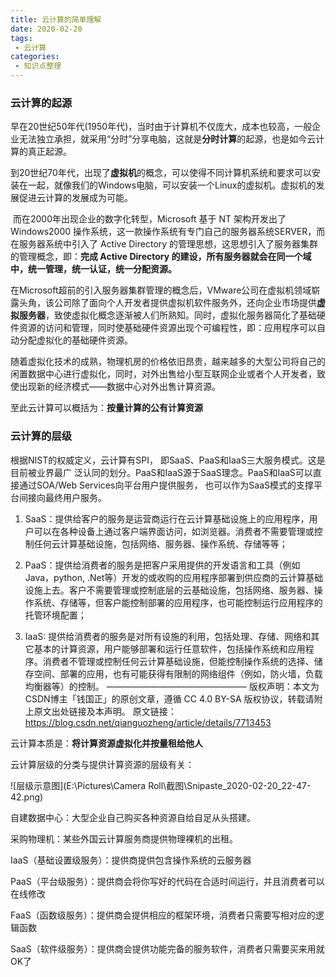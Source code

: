 ```yaml
---
title: 云计算的简单理解
date: 2020-02-20
tags:
 - 云计算
categories: 
 - 知识点整理
---
```


### 云计算的起源

​        早在20世纪50年代(1950年代)，当时由于计算机不仅庞大，成本也较高，一般企业无法独立承担，就采用“分时”分享电脑，这就是**分时计算**的起源，也是如今云计算的真正起源。

​       到20世纪70年代，出现了**虚拟机**的概念，可以使得不同计算机系统和要求可以安装在一起，就像我们的Windows电脑，可以安装一个Linux的虚拟机。虚拟机的发展促进云计算的发展成为可能。

​        而在2000年出现企业的数字化转型，Microsoft 基于 NT 架构开发出了 Windows2000 操作系统，这一款操作系统有专门自己的服务器系统SERVER，而在服务器系统中引入了 Active Directory 的管理思想，这思想引入了服务器集群的管理概念，即：**完成 Active Directory 的建设，所有服务器就会在同一个域中，统一管理，统一认证，统一分配资源。**

​        在Microsoft超前的引入服务器集群管理的概念后，VMware公司在虚拟机领域崭露头角，该公司除了面向个人开发者提供虚拟机软件服务外，还向企业市场提供**虚拟服务器**，致使虚拟化概念逐渐被人们所熟知。同时，虚拟化服务器简化了基础硬件资源的访问和管理，同时使基础硬件资源出现个可编程性，即：应用程序可以自动分配虚拟化的基础硬件资源。

​        随着虚拟化技术的成熟，物理机房的价格依旧昂贵，越来越多的大型公司将自己的闲置数据中心进行虚拟化，同时，对外出售给小型互联网企业或者个人开发者，致使出现新的经济模式——数据中心对外出售计算资源。

至此云计算可以概括为：**按量计算的公有计算资源**

### **云计算的层级**

根据NIST的权威定义，云计算有SPI， 即SaaS、PaaS和IaaS三大服务模式。这是目前被业界最广 泛认同的划分。PaaS和IaaS源于SaaS理念。PaaS和IaaS可以直接通过SOA/Web Services向平台用户提供服务， 也可以作为SaaS模式的支撑平台间接向最终用户服务。　

1. SaaS：提供给客户的服务是运营商运行在云计算基础设施上的应用程序，用户可以在各种设备上通过客户端界面访问，如浏览器。消费者不需要管理或控制任何云计算基础设施，包括网络、服务器、操作系统、存储等等；

2. PaaS：提供给消费者的服务是把客户采用提供的开发语言和工具（例如Java，python, .Net等）开发的或收购的应用程序部署到供应商的云计算基础设施上去。客户不需要管理或控制底层的云基础设施，包括网络、服务器、操作系统、存储等，但客户能控制部署的应用程序，也可能控制运行应用程序的托管环境配置；　

3. IaaS: 提供给消费者的服务是对所有设施的利用，包括处理、存储、网络和其它基本的计算资源，用户能够部署和运行任意软件，包括操作系统和应用程序。消费者不管理或控制任何云计算基础设施，但能控制操作系统的选择、储存空间、部署的应用，也有可能获得有限制的网络组件（例如，防火墙，负载均衡器等）的控制。
   ————————————————
   版权声明：本文为CSDN博主「钱国正」的原创文章，遵循 CC 4.0 BY-SA 版权协议，转载请附上原文出处链接及本声明。
   原文链接：https://blog.csdn.net/qianguozheng/article/details/7713453

云计算本质是：**将计算资源虚拟化并按量租给他人**

云计算层级的分类与提供计算资源的层级有关：

![层级示意图](E:\Pictures\Camera Roll\截图\Snipaste_2020-02-20_22-47-42.png)

自建数据中心：大型企业自己购买各种资源自给自足从头搭建。

采购物理机：某些外国云计算服务商提供物理裸机的出租。

IaaS（基础设置级服务）：提供商提供包含操作系统的云服务器

PaaS（平台级服务）：提供商会将你写好的代码在合适时间运行，并且消费者可以在线修改

FaaS（函数级服务）：提供商会提供相应的框架环境，消费者只需要写相对应的逻辑函数

SaaS（软件级服务）：提供商会提供功能完备的服务软件，消费者只需要买来用就OK了